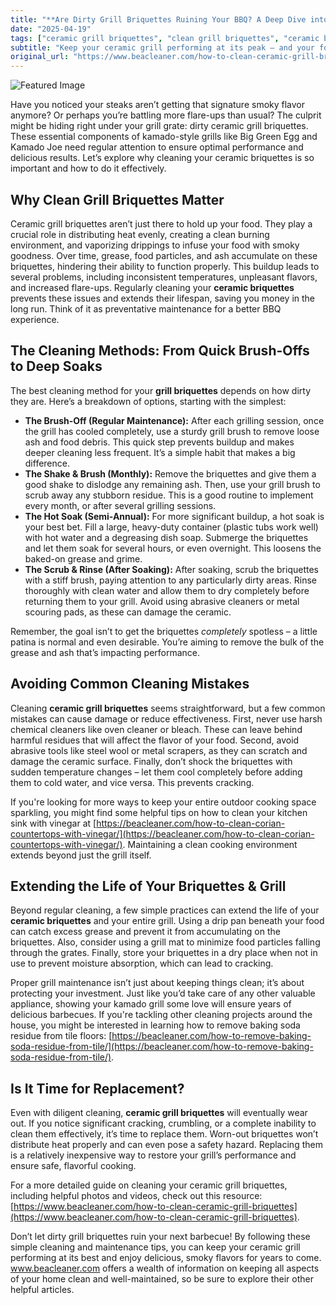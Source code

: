 ```yaml
---
title: "**Are Dirty Grill Briquettes Ruining Your BBQ? A Deep Dive into Cleaning & Maintenance**"
date: "2025-04-19"
tags: ["ceramic grill briquettes", "clean grill briquettes", "ceramic briquettes", "grill cleaning", "kamado grill", "grill maintenance", "flavorizer bricks"]
subtitle: "Keep your ceramic grill performing at its peak – and your food tasting amazing – with this comprehensive guide to cleaning ceramic grill briquettes."
original_url: "https://www.beacleaner.com/how-to-clean-ceramic-grill-briquettes"
---
```




![Featured Image](https://res.cloudinary.com/dnm0udlvz/image/upload/v1745048999/article_image_34_rkq3ou.jpg)

Have you noticed your steaks aren’t getting that signature smoky flavor anymore? Or perhaps you’re battling more flare-ups than usual? The culprit might be hiding right under your grill grate: dirty ceramic grill briquettes. These essential components of kamado-style grills like Big Green Egg and Kamado Joe need regular attention to ensure optimal performance and delicious results. Let’s explore why cleaning your ceramic briquettes is so important and how to do it effectively.

## Why Clean Grill Briquettes Matter

Ceramic grill briquettes aren’t just there to hold up your food. They play a crucial role in distributing heat evenly, creating a clean burning environment, and vaporizing drippings to infuse your food with smoky goodness. Over time, grease, food particles, and ash accumulate on these briquettes, hindering their ability to function properly. This buildup leads to several problems, including inconsistent temperatures, unpleasant flavors, and increased flare-ups. Regularly cleaning your **ceramic briquettes** prevents these issues and extends their lifespan, saving you money in the long run. Think of it as preventative maintenance for a better BBQ experience. 

## The Cleaning Methods: From Quick Brush-Offs to Deep Soaks

The best cleaning method for your **grill briquettes** depends on how dirty they are. Here’s a breakdown of options, starting with the simplest:

* **The Brush-Off (Regular Maintenance):** After each grilling session, once the grill has cooled completely, use a sturdy grill brush to remove loose ash and food debris. This quick step prevents buildup and makes deeper cleaning less frequent. It’s a simple habit that makes a big difference.
* **The Shake & Brush (Monthly):**  Remove the briquettes and give them a good shake to dislodge any remaining ash. Then, use your grill brush to scrub away any stubborn residue. This is a good routine to implement every month, or after several grilling sessions.
* **The Hot Soak (Semi-Annual):** For more significant buildup, a hot soak is your best bet. Fill a large, heavy-duty container (plastic tubs work well) with hot water and a degreasing dish soap. Submerge the briquettes and let them soak for several hours, or even overnight. This loosens the baked-on grease and grime.
* **The Scrub & Rinse (After Soaking):** After soaking, scrub the briquettes with a stiff brush, paying attention to any particularly dirty areas. Rinse thoroughly with clean water and allow them to dry completely before returning them to your grill. Avoid using abrasive cleaners or metal scouring pads, as these can damage the ceramic. 

Remember, the goal isn’t to get the briquettes *completely* spotless – a little patina is normal and even desirable. You’re aiming to remove the bulk of the grease and ash that’s impacting performance. 

## Avoiding Common Cleaning Mistakes

Cleaning **ceramic grill briquettes** seems straightforward, but a few common mistakes can cause damage or reduce effectiveness. First, never use harsh chemical cleaners like oven cleaner or bleach. These can leave behind harmful residues that will affect the flavor of your food. Second, avoid abrasive tools like steel wool or metal scrapers, as they can scratch and damage the ceramic surface.  Finally, don’t shock the briquettes with sudden temperature changes – let them cool completely before adding them to cold water, and vice versa. This prevents cracking. 

If you're looking for more ways to keep your entire outdoor cooking space sparkling, you might find some helpful tips on how to clean your kitchen sink with vinegar at [https://beacleaner.com/how-to-clean-corian-countertops-with-vinegar/](https://beacleaner.com/how-to-clean-corian-countertops-with-vinegar/). Maintaining a clean cooking environment extends beyond just the grill itself.

## Extending the Life of Your Briquettes & Grill

Beyond regular cleaning, a few simple practices can extend the life of your **ceramic briquettes** and your entire grill. Using a drip pan beneath your food can catch excess grease and prevent it from accumulating on the briquettes.  Also, consider using a grill mat to minimize food particles falling through the grates.  Finally, store your briquettes in a dry place when not in use to prevent moisture absorption, which can lead to cracking. 

Proper grill maintenance isn’t just about keeping things clean; it’s about protecting your investment.  Just like you’d take care of any other valuable appliance, showing your kamado grill some love will ensure years of delicious barbecues.  If you're tackling other cleaning projects around the house, you might be interested in learning how to remove baking soda residue from tile floors: [https://beacleaner.com/how-to-remove-baking-soda-residue-from-tile/](https://beacleaner.com/how-to-remove-baking-soda-residue-from-tile/).



## Is It Time for Replacement?

Even with diligent cleaning, **ceramic grill briquettes** will eventually wear out. If you notice significant cracking, crumbling, or a complete inability to clean them effectively, it’s time to replace them.  Worn-out briquettes won’t distribute heat properly and can even pose a safety hazard.  Replacing them is a relatively inexpensive way to restore your grill’s performance and ensure safe, flavorful cooking. 

For a more detailed guide on cleaning your ceramic grill briquettes, including helpful photos and videos, check out this resource: [https://www.beacleaner.com/how-to-clean-ceramic-grill-briquettes](https://www.beacleaner.com/how-to-clean-ceramic-grill-briquettes).  

Don’t let dirty grill briquettes ruin your next barbecue! By following these simple cleaning and maintenance tips, you can keep your ceramic grill performing at its best and enjoy delicious, smoky flavors for years to come.  www.beacleaner.com offers a wealth of information on keeping all aspects of your home clean and well-maintained, so be sure to explore their other helpful articles.